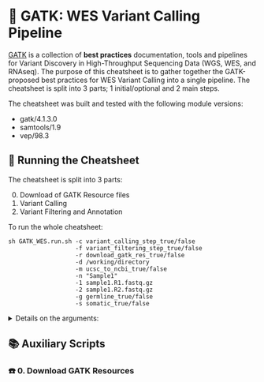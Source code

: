 # 🎎 GATK: WES Variant Calling Pipeline

[GATK](https://gatk.broadinstitute.org/hc/en-us) is a collection of **best practices** documentation, tools and pipelines for Variant Discovery in High-Throughput Sequencing Data (WGS, WES, and RNAseq). The purpose of this cheatsheet is to gather together the GATK-proposed best practices for WES Variant Calling into a single pipeline. The cheatsheet is split into 3 parts; 1 initial/optional and 2 main steps.

The cheatsheet was built and tested with the following module versions:

* gatk/4.1.3.0
* samtools/1.9
* vep/98.3

## 👟 Running the Cheatsheet

The cheatsheet is split into 3 parts:

0. Download of GATK Resource files
1. Variant Calling
2. Variant Filtering and Annotation

To run the whole cheatsheet:

```
sh GATK_WES.run.sh -c variant_calling_step_true/false
                   -f variant_filtering_step_true/false
                   -r download_gatk_res_true/false
                   -d /working/directory
                   -m ucsc_to_ncbi_true/false
                   -n "Sample1"
                   -1 sample1.R1.fastq.gz
                   -2 sample1.R2.fastq.gz
                   -g germline_true/false
                   -s somatic_true/false

```
                   
<details>
<summary>Details on the arguments:</summary> 
  
The table below documents the usage and description of the arguments. The 4 last columns depict whether a specific argument is needed for the particular script/pipeline step.
  
| argument | description | Main cheatsheet | Step 0 script | Step 1 script | Step 2 script |
|---| --- | --- | --- | --- |  --- |
| `-c` | true/false: Perform variant calling | ✔️ | ❌ | ❌ | ❌ |
| `-f` | true/false: Pperform variant filtering | ✔️ | ❌ | ❌ | ❌ |
| `-r` | true/false: Download GATK resources | ✔️ | ❌ | ❌ | ❌ |
| `-d` | Path to working directory | ✔️ | ✔️ | ✔️ | ✔️ |
| `-m` | true/false: Modify GATK resource files from UCSC to NCBI format ("chr1" vs "1") | ✔️ | ✔️ | ❌ | ❌ |
| `-n` | Sample name or ID | ✔️ | ❌ | ✔️ | ✔️ |
| `-1` | R1 FASTQ input file | ✔️ | ❌ | ✔️ | ❌ |
| `-2` | R1 FASTQ input file | ✔️ | ❌ | ✔️ | ❌ |
| `-g` | true/false: Run pipeline in Germline mode (for Germline samples) | ✔️ | ❌ | ✔️ | ✔️ |
| `-s` | true/false: Run pipeline in Somatic mode (for Somatic samples) | ✔️ | ❌ | ✔️ | ✔️ |

</details>

## 📚 Auxiliary Scripts

### ☎️ 0. Download GATK Resources


